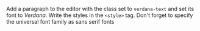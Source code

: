 Add a paragraph to the editor with the class set to `verdana-text` and set its font to _Verdana_. Write the styles in the `<style>` tag. Don't forget to specify the universal font family as sans serif fonts
